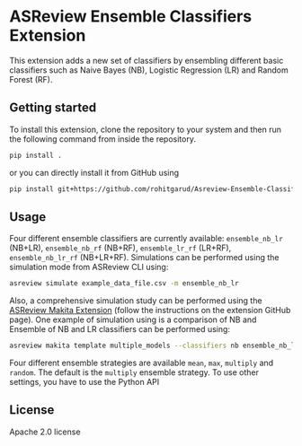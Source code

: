 # ASReview Ensemble Classifiers Extension

This extension adds a new set of classifiers by ensembling different basic classifiers such as Naive Bayes (NB), Logistic Regression (LR) and Random Forest (RF).


## Getting started

To install this extension, clone the repository to your system and then run the following command from inside the repository.

```bash
pip install .
```

or you can directly install it from GitHub using

```bash
pip install git+https://github.com/rohitgarud/Asreview-Ensemble-Classifiers.git
```

## Usage

Four different ensemble classifiers are currently available: `ensemble_nb_lr` (NB+LR), `ensemble_nb_rf` (NB+RF), `ensemble_lr_rf` (LR+RF), `ensemble_nb_lr_rf` (NB+LR+RF). Simulations can be performed using the simulation mode from ASReview CLI using:

```bash
asreview simulate example_data_file.csv -m ensemble_nb_lr
```
Also, a comprehensive simulation study can be performed using the  [ASReview Makita Extension](https://github.com/asreview/asreview-makita) (follow the instructions on the extension GitHub page). One example of simulation using is a comparison of NB and Ensemble of NB and LR classifiers can be performed using:
```bash
asreview makita template multiple_models --classifiers nb ensemble_nb_lr --feature_extractors tfidf -f jobs.bat
```

Four different ensemble strategies are available `mean`, `max`, `multiply` and `random`. The default is the `multiply` ensemble strategy. To use other settings, you have to use the Python API 

## License

Apache 2.0 license
